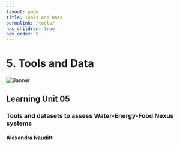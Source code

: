 ```yaml
---
layout: page
title: Tools and Data
permalink: /tools/
has_children: true
nav_order: 6
---
```

# **5. Tools and Data**

![Banner](/water-dimensions.png)

## Learning Unit 05
### Tools and datasets to assess Water-Energy-Food Nexus systems
#### Alexandra Nauditt 
<br/> <br/>
